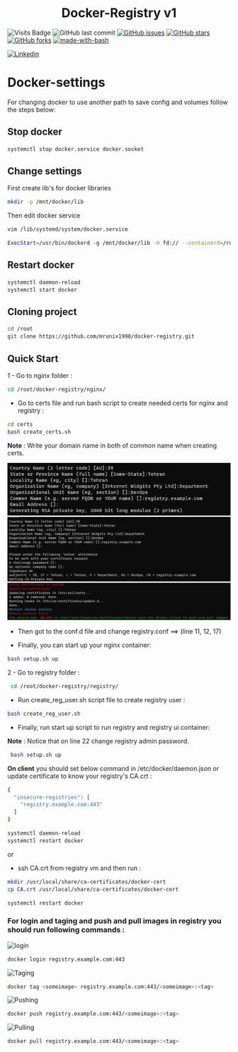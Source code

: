 <div align="center">
    <h1 align="center">Docker-Registry v1</h1>
</div>


![Visits Badge](https://badges.pufler.dev/visits/mrunix1998/docker-registry)
![GitHub last commit](https://img.shields.io/github/last-commit/mrunix1998/docker-registry)
[![GitHub issues](https://img.shields.io/github/issues/mrunix1998/docker-registry)](https://github.com/mrunix1998/docker-registry/issues)
[![GitHub stars](https://img.shields.io/github/stars/mrunix1998/docker-registry)](https://github.com/mrunix1998/docker-registry/stargazers)
[![GitHub forks](https://img.shields.io/github/forks/mrunix1998/docker-registry)](https://github.com/mrunix1998/docker-registry/network)
[![made-with-bash](https://img.shields.io/badge/Made%20with-Bash-1f425f.svg)](https://www.gnu.org/software/bash/)


<a href="https://www.linkedin.com/in/mrunix1998/" style="text-align:center">
  <img
    alt="Linkedin"
    src="https://img.shields.io/badge/linkedin-0077B5?logo=linkedin&logoColor=white&style=for-the-badge"
  />
</a>

# Docker-settings
For changing docker to use another path to save config and volumes follow the steps below:

## Stop docker

```bash
systemctl stop docker.service docker.socket
```

## Change settings

First create lib's for docker libraries

```bash
mkdir -p /mnt/docker/lib
```
Then edit docker service 

```bash
vim /lib/systemd/system/docker.service
```

```bash
ExecStart=/usr/bin/dockerd -g /mnt/docker/lib -H fd:// --containerd=/run/containerd/containerd.sock
```

## Restart docker

```bash
systemctl daemon-reload
systemctl start docker
```

## Cloning project

```bash
cd /root
git clone https://github.com/mrunix1998/docker-registry.git
```

## Quick Start

1 - Go to nginx folder :

```bash
cd /root/docker-registry/nginx/
```

- Go to certs file and run bash script to create needed certs for nginx and registry :

```bash
cd certs
bash create_certs.sh
```

**Note** : Write your domain name in both of common name when creating certs.

![](./images/1.png)
![](./images/2.png)
![](./images/3.png)


- Then got to the conf.d file and change registry.conf ==> (line 11, 12, 17)

- Finally, you can start up your nginx container:

```bash
bash setup.sh up
```

2 - Go to registry folder :

```bash
 cd /root/docker-registry/registry/
```

- Run create_reg_user.sh script file to create registry user :

```bash
bash create_reg_user.sh
```

- Finally, run start up script to run registry and registry ui container:

**Note** : Notice that on line 22 change registry admin password.

```bash
 bash setup.sh up
```

**On client** you should set below command in /etc/docker/daemon.json or update certificate to know your registry's CA.crt :

 
```bash
{
  "insecure-registries": [
    "registry.example.com:443"
  ]
}
```

```bash
systemctl daemon-reload
systemctl restart docker
```

or 

- ssh CA.crt from registry vm and then run :

```bash
mkdir /usr/local/share/ca-certificates/docker-cert
cp CA.crt /usr/local/share/ca-certificates/docker-cert
```

```bash
systemctl restart docker
```


### For **login** and **taging** and **push** and **pull** images in registry you should run following commands :


![login](https://github.githubassets.com/images/icons/emoji/unicode/1f510.png)
```bash
docker login registry.example.com:443
```

![Taging](https://github.githubassets.com/images/icons/emoji/unicode/1f4cc.png)
```bash
docker tag <someimage> registry.example.com:443/<someimage>:<tag>
```

![Pushing](https://github.githubassets.com/images/icons/emoji/unicode/1f4e5.png)
```bash
docker push registry.example.com:443/<someimage>:<tag>
```

![Pulling](https://github.githubassets.com/images/icons/emoji/unicode/1f4e4.png)
```bash
docker pull registry.example.com:443/<someimage>:<tag>
```

